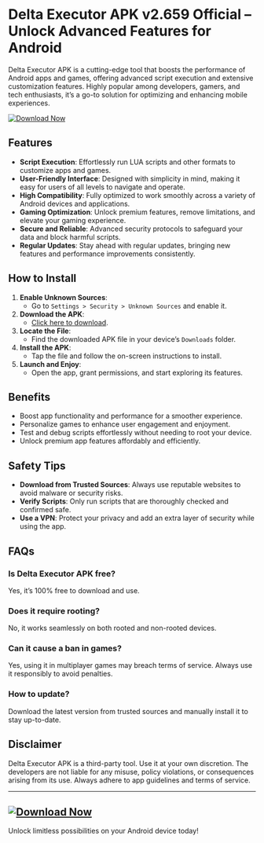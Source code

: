 # Delta Executor APK v2.659 Official – Unlock Advanced Features for Android    

Delta Executor APK is a cutting-edge tool that boosts the performance of Android apps and games, offering advanced script execution and extensive customization features. Highly popular among developers, gamers, and tech enthusiasts, it’s a go-to solution for optimizing and enhancing mobile experiences.  

[![Download Now](https://img.shields.io/badge/Download-Delta_Executor_APK-blue?style=for-the-badge&logo=android)](https://deltaexeall.com)

## Features  
- **Script Execution**: Effortlessly run LUA scripts and other formats to customize apps and games.  
- **User-Friendly Interface**: Designed with simplicity in mind, making it easy for users of all levels to navigate and operate.  
- **High Compatibility**: Fully optimized to work smoothly across a variety of Android devices and applications. 
- **Gaming Optimization**: Unlock premium features, remove limitations, and elevate your gaming experience. 
- **Secure and Reliable**: Advanced security protocols to safeguard your data and block harmful scripts. 
- **Regular Updates**: Stay ahead with regular updates, bringing new features and performance improvements consistently.

## How to Install  
1. **Enable Unknown Sources**:  
   - Go to `Settings > Security > Unknown Sources` and enable it.  
2. **Download the APK**:  
   - [Click here to download](https://deltaexeall.com).
3. **Locate the File**:  
   - Find the downloaded APK file in your device’s `Downloads` folder.  
4. **Install the APK**:  
   - Tap the file and follow the on-screen instructions to install.  
5. **Launch and Enjoy**:  
   - Open the app, grant permissions, and start exploring its features.  

## Benefits  
- Boost app functionality and performance for a smoother experience. 
- Personalize games to enhance user engagement and enjoyment.
- Test and debug scripts effortlessly without needing to root your device.
- Unlock premium app features affordably and efficiently.  

## Safety Tips  
- **Download from Trusted Sources**: Always use reputable websites to avoid malware or security risks.
- **Verify Scripts**: Only run scripts that are thoroughly checked and confirmed safe. 
- **Use a VPN**: Protect your privacy and add an extra layer of security while using the app.

## FAQs  
### Is Delta Executor APK free?  
Yes, it’s 100% free to download and use.  

### Does it require rooting?  
No, it works seamlessly on both rooted and non-rooted devices. 

### Can it cause a ban in games?  
Yes, using it in multiplayer games may breach terms of service. Always use it responsibly to avoid penalties.  

### How to update?  
Download the latest version from trusted sources and manually install it to stay up-to-date.  

## Disclaimer  
Delta Executor APK is a third-party tool. Use it at your own discretion. The developers are not liable for any misuse, policy violations, or consequences arising from its use. Always adhere to app guidelines and terms of service.  

---

## [![Download Now](https://img.shields.io/badge/Download-Delta_Executor_APK-blue?style=for-the-badge&logo=android)](https://deltaexeall.com/)  
Unlock limitless possibilities on your Android device today!
